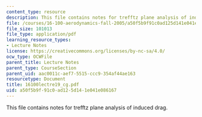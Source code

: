 ```yaml
---
content_type: resource
description: This file contains notes for trefftz plane analysis of induced drag.
file: /courses/16-100-aerodynamics-fall-2005/a50f5b9f91c0ad125d141e041e086167_16100lectre19_cg.pdf
file_size: 101013
file_type: application/pdf
learning_resource_types:
- Lecture Notes
license: https://creativecommons.org/licenses/by-nc-sa/4.0/
ocw_type: OCWFile
parent_title: Lecture Notes
parent_type: CourseSection
parent_uid: aac0011c-aef7-5515-ccc9-354af44ae163
resourcetype: Document
title: 16100lectre19_cg.pdf
uid: a50f5b9f-91c0-ad12-5d14-1e041e086167
---
```

This file contains notes for trefftz plane analysis of induced drag.